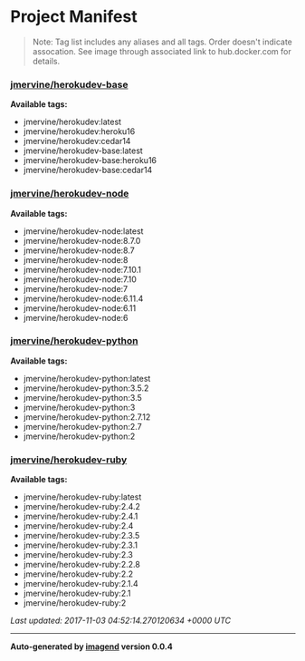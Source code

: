 # Project Manifest
> Note: Tag list includes any aliases and all tags. Order doesn't indicate
> assocation. See image through associated link to hub.docker.com for details.


### [jmervine/herokudev-base](https://hub.docker.com/r/jmervine/herokudev-base/)

**Available tags:**

- jmervine/herokudev:latest
- jmervine/herokudev:heroku16
- jmervine/herokudev:cedar14
- jmervine/herokudev-base:latest
- jmervine/herokudev-base:heroku16
- jmervine/herokudev-base:cedar14

### [jmervine/herokudev-node](https://hub.docker.com/r/jmervine/herokudev-node/)

**Available tags:**

- jmervine/herokudev-node:latest
- jmervine/herokudev-node:8.7.0
- jmervine/herokudev-node:8.7
- jmervine/herokudev-node:8
- jmervine/herokudev-node:7.10.1
- jmervine/herokudev-node:7.10
- jmervine/herokudev-node:7
- jmervine/herokudev-node:6.11.4
- jmervine/herokudev-node:6.11
- jmervine/herokudev-node:6

### [jmervine/herokudev-python](https://hub.docker.com/r/jmervine/herokudev-python/)

**Available tags:**

- jmervine/herokudev-python:latest
- jmervine/herokudev-python:3.5.2
- jmervine/herokudev-python:3.5
- jmervine/herokudev-python:3
- jmervine/herokudev-python:2.7.12
- jmervine/herokudev-python:2.7
- jmervine/herokudev-python:2

### [jmervine/herokudev-ruby](https://hub.docker.com/r/jmervine/herokudev-ruby/)

**Available tags:**

- jmervine/herokudev-ruby:latest
- jmervine/herokudev-ruby:2.4.2
- jmervine/herokudev-ruby:2.4.1
- jmervine/herokudev-ruby:2.4
- jmervine/herokudev-ruby:2.3.5
- jmervine/herokudev-ruby:2.3.1
- jmervine/herokudev-ruby:2.3
- jmervine/herokudev-ruby:2.2.8
- jmervine/herokudev-ruby:2.2
- jmervine/herokudev-ruby:2.1.4
- jmervine/herokudev-ruby:2.1
- jmervine/herokudev-ruby:2


_Last updated: 2017-11-03 04:52:14.270120634 +0000 UTC_

---
**Auto-generated by [imagend](https://github.com/jmervine/imagend) version 0.0.4**
